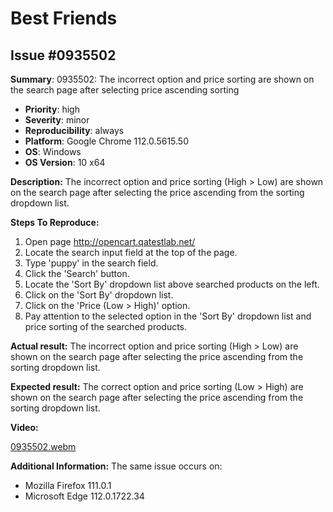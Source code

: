 # Best Friends

## Issue #0935502

**Summary**: 0935502: The incorrect option and price sorting are shown on the search page after selecting price ascending sorting

- **Priority**: high
- **Severity**: minor
- **Reproducibility**: always
- **Platform**: Google Chrome 112.0.5615.50
- **OS**: Windows
- **OS Version**: 10 x64

**Description:** The incorrect option and price sorting (High > Low) are shown on the search page after selecting the price ascending from the sorting dropdown list.

**Steps To Reproduce:**

1. Open page http://opencart.qatestlab.net/
2. Locate the search input field at the top of the page.
3. Type 'puppy' in the search field.
4. Click the 'Search' button.
5. Locate the 'Sort By' dropdown list above searched products on the left.
6. Click on the 'Sort By' dropdown list.
7. Click on the 'Price (Low > High)' option.
8. Pay attention to the selected option in the 'Sort By' dropdown list and price sorting of the searched products.

**Actual result:** The incorrect option and price sorting (High > Low) are shown on the search page after selecting the price ascending from the sorting dropdown list.

**Expected result:** The correct option and price sorting (Low > High) are shown on the search page after selecting the price ascending from the sorting dropdown list.

**Video:**

[0935502.webm](https://user-images.githubusercontent.com/1151664/233937083-a73d867c-36aa-408a-90db-0fb471be5fab.webm)

**Additional Information:** The same issue occurs on:

- Mozilla Firefox 111.0.1
- Microsoft Edge 112.0.1722.34
